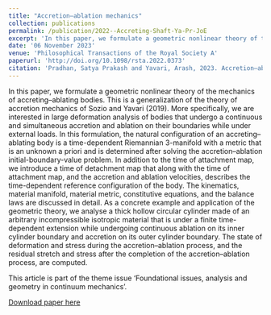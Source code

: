 ```yaml
---
title: "Accretion–ablation mechanics"
collection: publications
permalink: /publication/2022--Accreting-Shaft-Ya-Pr-JoE
excerpt: 'In this paper, we formulate a geometric nonlinear theory of the mechanics of accreting–ablating bodies. As a concrete example and application of the geometric theory, we analyse a thick hollow circular cylinder made of an arbitrary incompressible isotropic material that is under a finite time-dependent extension while undergoing continuous ablation on its inner cylinder boundary and accretion on its outer cylinder boundary.'
date: '06 November 2023'
venue: 'Philosophical Transactions of the Royal Society A'
paperurl: 'http://doi.org/10.1098/rsta.2022.0373'
citation: 'Pradhan, Satya Prakash and Yavari, Arash, 2023. Accretion–ablation mechanics. <i>Phil. Trans. R. Soc. A.</i> 381: 20220373. 20220373.'
---
```

In this paper, we formulate a geometric nonlinear theory of the mechanics of accreting–ablating bodies. This is a generalization of the theory of accretion mechanics of Sozio and Yavari (2019). More specifically, we are interested in large deformation analysis of bodies that undergo a continuous and simultaneous accretion and ablation on their boundaries while under external loads. In this formulation, the natural configuration of an accreting–ablating body is a time-dependent Riemannian 3-manifold with a metric that is an unknown a priori and is determined after solving the accretion–ablation initial-boundary-value problem. In addition to the time of attachment map, we introduce a time of detachment map that along with the time of attachment map, and the accretion and ablation velocities, describes the time-dependent reference configuration of the body. The kinematics, material manifold, material metric, constitutive equations, and the balance laws are discussed in detail. As a concrete example and application of the geometric theory, we analyse a thick hollow circular cylinder made of an arbitrary incompressible isotropic material that is under a finite time-dependent extension while undergoing continuous ablation on its inner cylinder boundary and accretion on its outer cylinder boundary. The state of deformation and stress during the accretion–ablation process, and the residual stretch and stress after the completion of the accretion–ablation process, are computed.

This article is part of the theme issue ‘Foundational issues, analysis and geometry in continuum mechanics’.

[Download paper here](https://arxiv.org/pdf/2307.00159.pdf)

